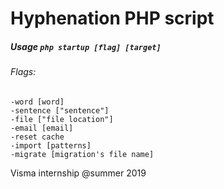 # Hyphenation PHP script
##### Usage `php startup [flag] [target]`
###### Flags: <br/>
`-word [word]`<br/> 
`-sentence ["sentence"]`<br/>
`-file ["file location"]`<br/>
`-email [email]`<br/>
`-reset cache`<br/>
`-import [patterns]`<br/>
`-migrate [migration's file name]`

Visma internship @summer 2019
